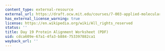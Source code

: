 ```yaml
---
content_type: external-resource
external_url: https://draft.ocw.mit.edu/courses/7-003-applied-molecular-biology-lab-spring-2022/resources/mit7_003_s22_day19_protein_alignment_worksheet_pdf/
has_external_license_warning: true
license: https://en.wikipedia.org/wiki/All_rights_reserved
status: ''
title: Day 19 Protein Alignment Worksheet (PDF)
uid: cdca609e-67a1-4fa3-b884-753397882ca1
wayback_url: ''
---
```

